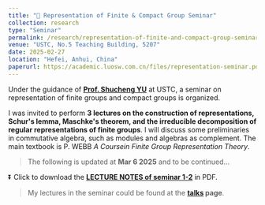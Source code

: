 ```yaml
---
title: "🌟 Representation of Finite & Compact Group Seminar"
collection: research
type: "Seminar"
permalink: /research/representation-of-finite-and-compact-group-seminar
venue: "USTC, No.5 Teaching Building, 5207"
date: 2025-02-27
location: "Hefei, Anhui, China"
paperurl: https://academic.luosw.com.cn/files/representation-seminar.pdf
---
```


Under the guidance of **[Prof. Shucheng YU](https://sites.google.com/site/shuchengyu126/)** at USTC, a seminar on representation of finite groups and compact groups is organized.

I was invited to perform **3 lectures on the construction of representations, Schur's lemma, Maschke's theorem, and the irreducible decomposition of regular representations of finite groups**. I will discuss some preliminaries in commutative algebra, such as modules and algebras as complement. The main textbook is P. WEBB _A Coursein Finite Group Representation Theory_.

> The following is updated at **Mar 6 2025** and to be continued...

⏬ Click to download the **[LECTURE NOTES of seminar 1-2](https://academic.luosw.com.cn/files/representation-seminar.pdf)** in PDF.

> My lectures in the seminar could be found at the **[talks](https://academic.luosw.com.cn/talks) page**.

